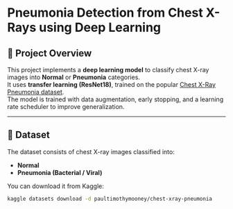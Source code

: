 # Pneumonia Detection from Chest X-Rays using Deep Learning

## 📌 Project Overview
This project implements a **deep learning model** to classify chest X-ray images into **Normal** or **Pneumonia** categories.  
It uses **transfer learning (ResNet18)**, trained on the popular [Chest X-Ray Pneumonia dataset](https://www.kaggle.com/datasets/paultimothymooney/chest-xray-pneumonia).  
The model is trained with data augmentation, early stopping, and a learning rate scheduler to improve generalization.

---

## 📂 Dataset
The dataset consists of chest X-ray images classified into:
- **Normal**
- **Pneumonia (Bacterial / Viral)**

You can download it from Kaggle:
```bash
kaggle datasets download -d paultimothymooney/chest-xray-pneumonia
